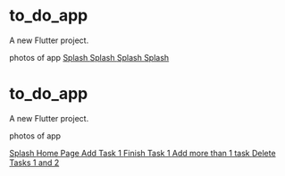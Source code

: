 # to_do_app

A new Flutter project.

photos of app
[Splash ](app_photos/1.jpg)
[Splash ](app_photos/1.jpg)
[Splash ](app_photos/1.jpg)
[Splash ](app_photos/1.jpg)
# to_do_app

A new Flutter project.


photos of app

[Splash ](app_photos/1.jpg)
[Home Page ](app_photos/2.jpg)
[Add Task 1  ](app_photos/3.jpg)
[Finish Task 1 ](app_photos/4.jpg)
[Add more than 1 task ](app_photos/5.jpg)
[Delete Tasks 1 and 2 ](app_photos/6.jpg)